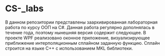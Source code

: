 # CS-_labs
В данном репозитории представлены заархивированная лабораторная работа по курсу ООП на C#. Данная работа регулярно дополнялась в течение года, поэтому нынешняя версия содержит следующее. В проекте WPF реализовано оконное приложение, визуализирующее приближение интерполяционным сплайном заданную функцию. Сплайн строится на языке C++ с использованием MKL библиотеки.
